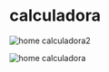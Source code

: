 ﻿# calculadora
 
![home calculadora2](https://user-images.githubusercontent.com/103538716/182245550-67c9ed27-4a2c-4e75-87fe-df51b142bba6.png)

![home calculadora](https://user-images.githubusercontent.com/103538716/182245562-4ebd6fca-51cb-41d7-97c3-1bdf1d0287b6.png)
